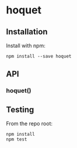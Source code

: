 # hoquet


## Installation

Install with npm:

```
npm install --save hoquet
```


## API

### hoquet()


## Testing

From the repo root:

```
npm install
npm test
```
